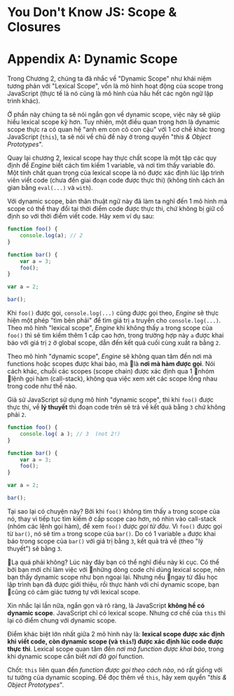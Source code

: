 # You Don't Know JS: Scope & Closures
# Appendix A: Dynamic Scope

Trong Chương 2, chúng ta đã nhắc về "Dynamic Scope" như khái niệm tương phản với "Lexical Scope", vốn là mô hình hoạt động của scope trong JavaScript (thực tế là nó cũng là mô hình của hầu hết các ngôn ngữ lập trình khác).

Ở phần này chúng ta sẽ nói ngắn gọn về dynamic scope, việc này sẽ giúp hiểu lexical scope kỹ hơn. Tuy nhiên, một điều quan trọng hơn là dynamic scope thực ra có quan hệ "anh em con cô con cậu" với 1 cơ chế khác trong JavaScript (`this`), ta sẽ nói về chủ đề này ở trong quyển "*this & Object Prototypes*".

Quay lại chương 2, lexical scope hay thực chất scope là một tập các quy định để *Engine* biết cách tìm kiếm 1 variable, và nơi tìm thấy variable đó. Một tính chất quan trọng của lexical scope là nó được xác định lúc lập trình viên viết code (chưa đến giai đoạn code được thực thi) (không tính cách ăn gian bằng `eval(...)` và `with`). 

Với dynamic scope, bản thân thuật ngữ này đã làm ta nghĩ đến 1 mô hình mà scope có thể thay đổi tại thời điểm code được thực thi, chứ không bị giữ cố định so với thời điểm viết code. Hãy xem ví dụ sau:

```js
function foo() {
	console.log(a); // 2
}

function bar() {
	var a = 3;
	foo();
}

var a = 2;

bar();
```

Khi `foo()` được gọi, `console.log(...)` cũng được gọi theo, *Engine* sẽ thực hiện một phép "tìm bên phải" để tìm giá trị `a` truyền cho `console.log(...)`. Theo mô hình "lexical scope", *Engine* khi không thấy `a` trong scope của `foo()` thì sẽ tìm kiếm thêm 1 cấp cao hơn, trong trường hợp này `a` được khai báo với giá trị `2` ở global scope, dẫn đến kết quả cuối cùng xuất ra bằng `2`.

Theo mô hình "dynamic scope", *Engine* sẽ không quan tâm đến nơi mà functions hoặc scopes được khai báo, mà là **nơi mà hàm được gọi**. Nói cách khác, chuỗi các scopes (scope chain) được xác định qua 1 nhóm lệnh gọi hàm (call-stack), không qua việc xem xét các scope lồng nhau trong code như thế nào. 

Giả sử JavaScript sử dụng mô hình "dynamic scope", thì khi `foo()` được thực thi, về **lý thuyết** thì đoạn code trên sẽ trả về kết quả bằng `3` chứ không phải `2`. 

```js
function foo() {
	console.log( a ); // 3  (not 2!)
}

function bar() {
	var a = 3;
	foo();
}

var a = 2;

bar();
```

Tại sao lại có chuyện này? Bởi khi `foo()` không tìm thấy `a` trong scope của nó, thay vì tiếp tục tìm kiếm ở cấp scope cao hơn, nó nhìn vào call-stack (nhóm các lệnh gọi hàm), để xem `foo()` được *gọi từ đâu*. Vì `foo()` được gọi từ `bar()`, nó sẽ tìm `a` trong scope của `bar()`. Do có 1 variable `a` được khai báo trong scope của `bar()` với giá trị bằng `3`, kết quả trả về (theo "lý thuyết") sẽ bằng `3`.

Lạ quá phải không? Lúc này đây bạn có thể nghĩ điều này kì cục. Có thể bởi bạn mới chỉ làm việc với những dòng code chỉ dùng lexical scope, nên bạn thấy dynamic scope như bọn ngoại lại. Nhưng nếu ngay từ đầu học lập trình bạn đã được giới thiệu, rồi thực hành với chỉ dynamic scope, bạn cũng có cảm giác tương tự với lexical scope. 

Xin nhắc lại lần nữa, ngắn gọn và rõ ràng, là JavaScript **không hề có dynamic scope**. JavaScript chỉ có lexical scope. Nhưng cơ chế của `this` thì lại có điểm chung với dynamic scope.

Điểm khác biệt lớn nhất giữa 2 mô hình này là: **lexical scope được xác định khi viết code, còn dynamic scope (và `this`!) được xác định lúc code được thực thi**. Lexical scope quan tâm đến *nơi mà function được khai báo*, trong khi  dynamic scope cần biết *nơi đã gọi* function.

Chốt: `this` liên quan đến *function được gọi theo cách nào*, nó rất giống với tư tưởng của dynamic scoping. Để đọc thêm về `this`, hãy xem quyển "*this & Object Prototypes*".

